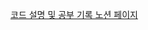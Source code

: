 [코드 설명 및 공부 기록 노션 페이지](https://synonymous-island-173.notion.site/MOMENTUM-b19720033b734b7d8b730d4f865825d4)